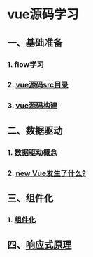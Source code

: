 # vue源码学习
## 一、基础准备
### 1. flow学习
### 2. [vue源码src目录](./notes/basic/directory-structure.md)
### 3. [vue源码构建](./notes/basic/code-structure.md)
## 二、数据驱动
### 1. [数据驱动概念](./notes/data-driven/data-driven-basic.md)
### 2. [new Vue发生了什么?](./notes/data-driven/new-vue.md)
## 三、组件化
### 1. [组件化](./notes/component/component-basic.md)
## 四、[响应式原理](./notes/responsive/basic.md)